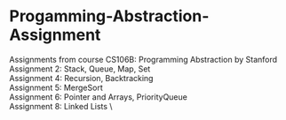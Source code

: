 # Progamming-Abstraction-Assignment

Assignments from course CS106B: Programming Abstraction by Stanford \
Assignment 2: Stack, Queue, Map, Set \
Assignment 4: Recursion, Backtracking\
Assignment 5: MergeSort \
Assignment 6: Pointer and Arrays, PriorityQueue \
Assignment 8: Linked Lists \
